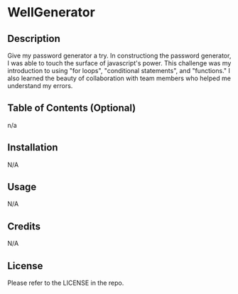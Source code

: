 # WellGenerator

## Description

Give my password generator a try. In constructiong the password generator, I was able to touch the surface of javascript's power. This challenge was my introduction to using "for loops", "conditional statements", and "functions." I also learned the beauty of collaboration with team members who helped me understand my errors.

## Table of Contents (Optional)
n/a

## Installation

N/A

## Usage

N/A

## Credits

N/A

## License

Please refer to the LICENSE in the repo.